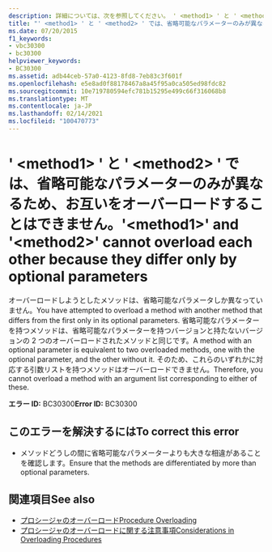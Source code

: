 ```yaml
---
description: 詳細については、次を参照してください。 ' <method1> ' と ' <method2> ' は、省略可能なパラメーターのみが異なるため、お互いをオーバーロードすることはできません。
title: "' <method1> ' と ' <method2> ' では、省略可能なパラメーターのみが異なるため、お互いをオーバーロードすることはできません。"
ms.date: 07/20/2015
f1_keywords:
- vbc30300
- bc30300
helpviewer_keywords:
- BC30300
ms.assetid: adb44ceb-57a0-4123-8fd8-7eb83c3f601f
ms.openlocfilehash: e5e8ad0f88178467a8a45f95a0ca505ed98fdc82
ms.sourcegitcommit: 10e719780594efc781b15295e499c66f316068b8
ms.translationtype: MT
ms.contentlocale: ja-JP
ms.lasthandoff: 02/14/2021
ms.locfileid: "100470773"
---
```

# <a name="method1-and-method2-cannot-overload-each-other-because-they-differ-only-by-optional-parameters"></a><span data-ttu-id="a12ea-103">' \<method1> ' と ' \<method2> ' では、省略可能なパラメーターのみが異なるため、お互いをオーバーロードすることはできません。</span><span class="sxs-lookup"><span data-stu-id="a12ea-103">'\<method1>' and '\<method2>' cannot overload each other because they differ only by optional parameters</span></span>

<span data-ttu-id="a12ea-104">オーバーロードしようとしたメソッドは、省略可能なパラメータしか異なっていません。</span><span class="sxs-lookup"><span data-stu-id="a12ea-104">You have attempted to overload a method with another method that differs from the first only in its optional parameters.</span></span> <span data-ttu-id="a12ea-105">省略可能なパラメーターを持つメソッドは、省略可能なパラメーターを持つバージョンと持たないバージョンの 2 つのオーバーロードされたメソッドと同じです。</span><span class="sxs-lookup"><span data-stu-id="a12ea-105">A method with an optional parameter is equivalent to two overloaded methods, one with the optional parameter, and the other without it.</span></span> <span data-ttu-id="a12ea-106">そのため、これらのいずれかに対応する引数リストを持つメソッドはオーバーロードできません。</span><span class="sxs-lookup"><span data-stu-id="a12ea-106">Therefore, you cannot overload a method with an argument list corresponding to either of these.</span></span>  
  
 <span data-ttu-id="a12ea-107">**エラー ID:** BC30300</span><span class="sxs-lookup"><span data-stu-id="a12ea-107">**Error ID:** BC30300</span></span>  
  
## <a name="to-correct-this-error"></a><span data-ttu-id="a12ea-108">このエラーを解決するには</span><span class="sxs-lookup"><span data-stu-id="a12ea-108">To correct this error</span></span>  
  
- <span data-ttu-id="a12ea-109">メソッドどうしの間に省略可能なパラメーターよりも大きな相違があることを確認します。</span><span class="sxs-lookup"><span data-stu-id="a12ea-109">Ensure that the methods are differentiated by more than optional parameters.</span></span>  
  
## <a name="see-also"></a><span data-ttu-id="a12ea-110">関連項目</span><span class="sxs-lookup"><span data-stu-id="a12ea-110">See also</span></span>

- [<span data-ttu-id="a12ea-111">プロシージャのオーバーロード</span><span class="sxs-lookup"><span data-stu-id="a12ea-111">Procedure Overloading</span></span>](../programming-guide/language-features/procedures/procedure-overloading.md)
- [<span data-ttu-id="a12ea-112">プロシージャのオーバーロードに関する注意事項</span><span class="sxs-lookup"><span data-stu-id="a12ea-112">Considerations in Overloading Procedures</span></span>](../programming-guide/language-features/procedures/considerations-in-overloading-procedures.md)
